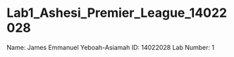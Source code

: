 # Lab1_Ashesi_Premier_League_14022028
Name: James Emmanuel Yeboah-Asiamah
ID: 14022028
Lab Number: 1
